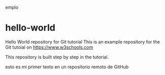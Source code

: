 emplo
# hello-world
Hello World repository for Git tutorial
This is an example repository for the Git tutoial on https://www.w3schools.com

This repository is built step by step in the tutorial.

esto es mi primer texto en un repositorio remoto de GitHub
